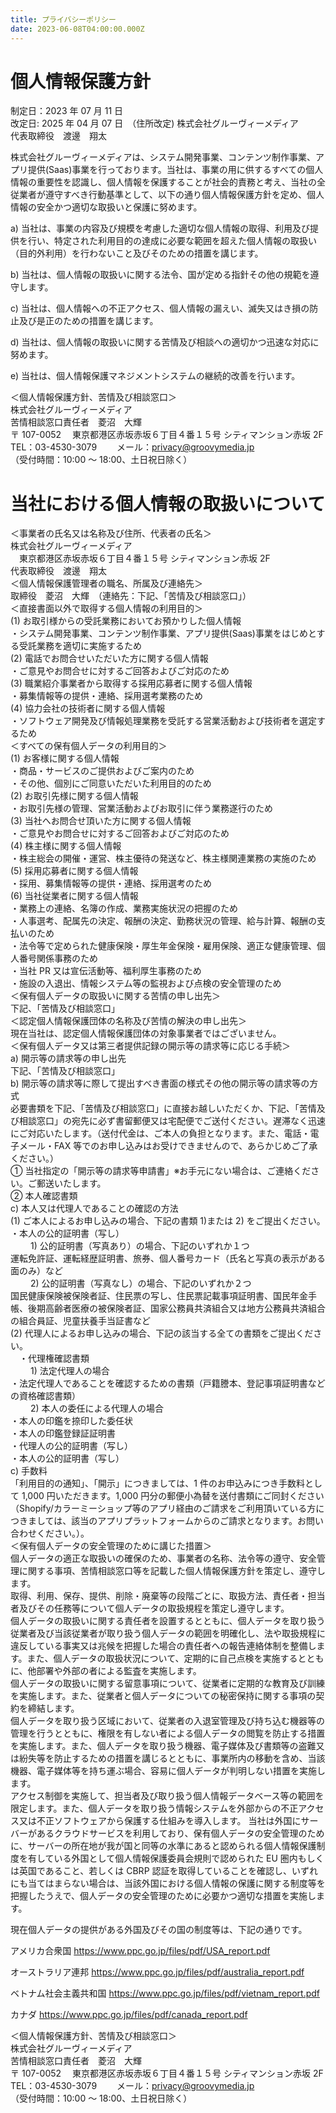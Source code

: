 ```yaml
---
title: プライバシーポリシー
date: 2023-06-08T04:00:00.000Z
---
```


# 個人情報保護方針

制定日：2023 年 07 月 11 日  
改定日: 2025 年 04 月 07 日　（住所改定)
株式会社グルーヴィーメディア  
代表取締役　渡邊　翔太

株式会社グルーヴィーメディアは、システム開発事業、コンテンツ制作事業、アプリ提供(Saas)事業を行っております。当社は、事業の用に供するすべての個人情報の重要性を認識し、個人情報を保護することが社会的責務と考え、当社の全従業者が遵守すべき行動基準として、以下の通り個人情報保護方針を定め、個人情報の安全かつ適切な取扱いと保護に努めます。

a) 当社は、事業の内容及び規模を考慮した適切な個人情報の取得、利用及び提供を行い、特定された利用目的の達成に必要な範囲を超えた個人情報の取扱い（目的外利用）を行わないこと及びそのための措置を講じます。

b) 当社は、個人情報の取扱いに関する法令、国が定める指針その他の規範を遵守します。

c) 当社は、個人情報への不正アクセス、個人情報の漏えい、滅失又はき損の防止及び是正のための措置を講じます。

d) 当社は、個人情報の取扱いに関する苦情及び相談への適切かつ迅速な対応に努めます。

e) 当社は、個人情報保護マネジメントシステムの継続的改善を行います。

＜個人情報保護方針、苦情及び相談窓口＞  
株式会社グルーヴィーメディア  
苦情相談窓口責任者　菱沼　大輝  
〒 107-0052 　東京都港区赤坂赤坂６丁目４番１５号 シティマンション赤坂 2F  
TEL：03-4530-3079 　　メール：privacy@groovymedia.jp  
（受付時間：10:00 ～ 18:00、土日祝日除く）

# 当社における個人情報の取扱いについて

＜事業者の氏名又は名称及び住所、代表者の氏名＞  
株式会社グルーヴィーメディア  
　東京都港区赤坂赤坂６丁目４番１５号 シティマンション赤坂 2F  
代表取締役　渡邊　翔太  
＜個人情報保護管理者の職名、所属及び連絡先＞  
取締役　菱沼　大輝　（連絡先：下記、「苦情及び相談窓口」）  
＜直接書面以外で取得する個人情報の利用目的＞  
(1) お取引様からの受託業務においてお預かりした個人情報  
・システム開発事業、コンテンツ制作事業、アプリ提供(Saas)事業をはじめとする受託業務を適切に実施するため  
(2) 電話でお問合せいただいた方に関する個人情報  
・ご意見やお問合せに対するご回答およびご対応のため  
(3) 職業紹介事業者から取得する採用応募者に関する個人情報  
・募集情報等の提供・連絡、採用選考業務のため  
(4) 協力会社の技術者に関する個人情報  
・ソフトウェア開発及び情報処理業務を受託する営業活動および技術者を選定するため  
＜すべての保有個人データの利用目的＞  
(1) お客様に関する個人情報  
・商品・サービスのご提供およびご案内のため  
・その他、個別にご同意いただいた利用目的のため  
(2) お取引先様に関する個人情報  
・お取引先様の管理、営業活動およびお取引に伴う業務遂行のため  
(3) 当社へお問合せ頂いた方に関する個人情報  
・ご意見やお問合せに対するご回答およびご対応のため  
(4) 株主様に関する個人情報  
・株主総会の開催・運営、株主優待の発送など、株主様関連業務の実施のため  
(5) 採用応募者に関する個人情報  
・採用、募集情報等の提供・連絡、採用選考のため  
(6) 当社従業者に関する個人情報  
・業務上の連絡、名簿の作成、業務実施状況の把握のため  
・人事選考、配属先の決定、報酬の決定、勤務状況の管理、給与計算、報酬の支払いのため  
・法令等で定められた健康保険・厚生年金保険・雇用保険、適正な健康管理、個人番号関係事務のため  
・当社 PR 又は宣伝活動等、福利厚生事務のため  
・施設の入退出、情報システム等の監視および点検の安全管理のため  
＜保有個人データの取扱いに関する苦情の申し出先＞  
下記、「苦情及び相談窓口」  
＜認定個人情報保護団体の名称及び苦情の解決の申し出先＞  
現在当社は、認定個人情報保護団体の対象事業者ではございません。  
＜保有個人データ又は第三者提供記録の開示等の請求等に応じる手続＞  
a) 開示等の請求等の申し出先  
下記、「苦情及び相談窓口」  
b) 開示等の請求等に際して提出すべき書面の様式その他の開示等の請求等の方式  
必要書類を下記、「苦情及び相談窓口」に直接お越しいただくか、下記、「苦情及び相談窓口」の宛先に必ず書留郵便又は宅配便でご送付ください。遅滞なく迅速にご対応いたします。（送付代金は、ご本人の負担となります。また、電話・電子メール・FAX 等でのお申し込みはお受けできませんので、あらかじめご了承ください。）  
① 当社指定の「開示等の請求等申請書」※お手元にない場合は、ご連絡ください。ご郵送いたします。  
② 本人確認書類  
c) 本人又は代理人であることの確認の方法  
(1) ご本人によるお申し込みの場合、下記の書類 1)または 2) をご提出ください。  
・本人の公的証明書（写し）  
　　 1) 公的証明書（写真あり）の場合、下記のいずれか１つ  
運転免許証、運転経歴証明書、旅券、個人番号カード（氏名と写真の表示がある面のみ）など  
　　 2) 公的証明書（写真なし）の場合、下記のいずれか２つ  
国民健康保険被保険者証、住民票の写し、住民票記載事項証明書、国民年金手帳、後期高齢者医療の被保険者証、国家公務員共済組合又は地方公務員共済組合の組合員証、児童扶養手当証書など  
(2) 代理人によるお申し込みの場合、下記の該当する全ての書類をご提出ください。  
　・代理権確認書類  
　　 1) 法定代理人の場合  
・法定代理人であることを確認するための書類（戸籍謄本、登記事項証明書などの資格確認書類）  
　　 2) 本人の委任による代理人の場合  
・本人の印鑑を捺印した委任状  
・本人の印鑑登録証証明書  
・代理人の公的証明書（写し）  
・本人の公的証明書（写し）  
c) 手数料  
「利用目的の通知」、「開示」につきましては、1 件のお申込みにつき手数料として 1,000 円いただきます。1,000 円分の郵便小為替を送付書類にご同封ください（Shopify/カラーミーショップ等のアプリ経由のご請求をご利用頂いている方につきましては、該当のアプリプラットフォームからのご請求となります。お問い合わせください。）。  
＜保有個人データの安全管理のために講じた措置＞  
個人データの適正な取扱いの確保のため、事業者の名称、法令等の遵守、安全管理に関する事項、苦情相談窓口等を記載した個人情報保護方針を策定し、遵守します。  
取得、利用、保存、提供、削除・廃棄等の段階ごとに、取扱方法、責任者・担当者及びその任務等について個人データの取扱規程を策定し遵守します。  
個人データの取扱いに関する責任者を設置するとともに、個人データを取り扱う従業者及び当該従業者が取り扱う個人データの範囲を明確化し、法や取扱規程に違反している事実又は兆候を把握した場合の責任者への報告連絡体制を整備します。また、個人データの取扱状況について、定期的に自己点検を実施するとともに、他部署や外部の者による監査を実施します。  
個人データの取扱いに関する留意事項について、従業者に定期的な教育及び訓練を実施します。また、従業者と個人データについての秘密保持に関する事項の契約を締結します。  
個人データを取り扱う区域において、従業者の入退室管理及び持ち込む機器等の管理を行うとともに、権限を有しない者による個人データの閲覧を防止する措置を実施します。また、個人データを取り扱う機器、電子媒体及び書類等の盗難又は紛失等を防止するための措置を講じるとともに、事業所内の移動を含め、当該機器、電子媒体等を持ち運ぶ場合、容易に個人データが判明しない措置を実施します。  
アクセス制御を実施して、担当者及び取り扱う個人情報データベース等の範囲を限定します。また、個人データを取り扱う情報システムを外部からの不正アクセス又は不正ソフトウェアから保護する仕組みを導入します。
当社は外国にサーバーがあるクラウドサービスを利用しており、保有個人データの安全管理のために、サーバーの所在地が我が国と同等の水準にあると認められる個人情報保護制度を有している外国として個人情報保護委員会規則で認められた EU 圏内もしくは英国であること、若しくは CBRP 認証を取得していることを確認し、いずれにも当てはまらない場合は、当該外国における個人情報の保護に関する制度等を把握したうえで、個人データの安全管理のために必要かつ適切な措置を実施します。

現在個人データの提供がある外国及びその国の制度等は、下記の通りです。

アメリカ合衆国
https://www.ppc.go.jp/files/pdf/USA_report.pdf

オーストラリア連邦
https://www.ppc.go.jp/files/pdf/australia_report.pdf

ベトナム社会主義共和国
https://www.ppc.go.jp/files/pdf/vietnam_report.pdf

カナダ
https://www.ppc.go.jp/files/pdf/canada_report.pdf

＜個人情報保護方針、苦情及び相談窓口＞  
株式会社グルーヴィーメディア  
苦情相談窓口責任者　菱沼　大輝  
〒 107-0052 　東京都港区赤坂赤坂６丁目４番１５号 シティマンション赤坂 2F  
TEL：03-4530-3079 　　メール：privacy@groovymedia.jp  
（受付時間：10:00 ～ 18:00、土日祝日除く）
